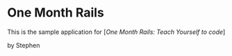 # One Month Rails

This is the sample application for
[*One Month Rails: Teach Yourself to code*]

by Stephen